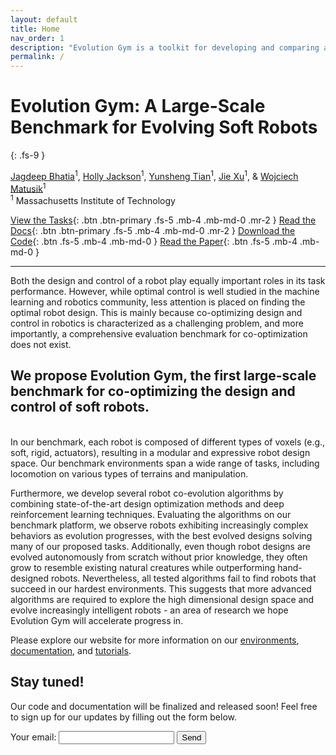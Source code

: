 ```yaml
---
layout: default
title: Home
nav_order: 1
description: "Evolution Gym is a toolkit for developing and comparing algorithms for co-optimizing design and control."
permalink: /
---
```


# Evolution Gym: A Large-Scale Benchmark for Evolving Soft Robots
{: .fs-9 }

[Jagdeep Bhatia]()<sup>1</sup>, [Holly Jackson](https://www.holly-jackson.com/)<sup>1</sup>, [Yunsheng Tian](https://www.yunshengtian.com/)<sup>1</sup>, [Jie Xu](https://people.csail.mit.edu/jiex)<sup>1</sup>, & [Wojciech Matusik](https://people.csail.mit.edu/wojciech/)<sup>1</sup><br>
<sup>1</sup>  Massachusetts Institute of Technology<br>

[View the Tasks](/all-tasks){: .btn .btn-primary .fs-5 .mb-4 .mb-md-0 .mr-2 } [Read the Docs](/documentation){: .btn .btn-primary .fs-5 .mb-4 .mb-md-0 .mr-2 } [Download the Code](https://github.com/EvolutionGym){: .btn .fs-5 .mb-4 .mb-md-0 } [Read the Paper](https://arxiv.org/pdf/2201.09863.pdf){: .btn .fs-5 .mb-4 .mb-md-0 } 

---

Both the design and control of a robot play equally important roles in its task performance. However, while optimal control is well studied in the machine learning and robotics community, less attention is placed on finding the optimal robot design. This is mainly because co-optimizing design and control in robotics is characterized as a challenging problem, and more importantly, a comprehensive evaluation benchmark for co-optimization does not exist.<br>
## We propose Evolution Gym, the first large-scale benchmark for co-optimizing the design and control of soft robots.
<br>
In our benchmark, each robot is composed of different types of voxels (e.g., soft, rigid, actuators), resulting in a modular and expressive robot design space. Our benchmark environments span a wide range of tasks, including locomotion on various types of terrains and manipulation.

Furthermore, we develop several robot co-evolution algorithms by combining state-of-the-art design optimization methods and deep reinforcement learning techniques. Evaluating the algorithms on our benchmark platform, we observe robots exhibiting increasingly complex behaviors as evolution progresses, with the best evolved designs solving many of our proposed tasks. Additionally, even though robot designs are evolved autonomously from scratch without prior knowledge, they often grow to resemble existing natural creatures while outperforming hand-designed robots. Nevertheless, all tested algorithms fail to find robots that succeed in our hardest environments. This suggests that more advanced algorithms are required to explore the high dimensional design space and evolve increasingly intelligent robots - an area of research we hope Evolution Gym will accelerate progress in.

Please explore our website for more information on our [environments](/all-tasks), [documentation](/docs), and [tutorials](/tutorials).

## Stay tuned!

Our code and documentation will be finalized and released soon!  Feel free to sign up for our updates by filling out the form below.
<br>

<form
  action="https://formspree.io/f/xvodjevb"
  method="POST"
>
  <label>
    Your email:
    <input type="email" name="_replyto">
  </label>
  <!-- your other form fields go here -->
  <button type="submit">Send</button>
</form>